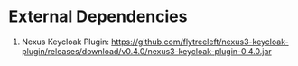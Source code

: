 # External Dependencies

1. Nexus Keycloak Plugin: <https://github.com/flytreeleft/nexus3-keycloak-plugin/releases/download/v0.4.0/nexus3-keycloak-plugin-0.4.0.jar>